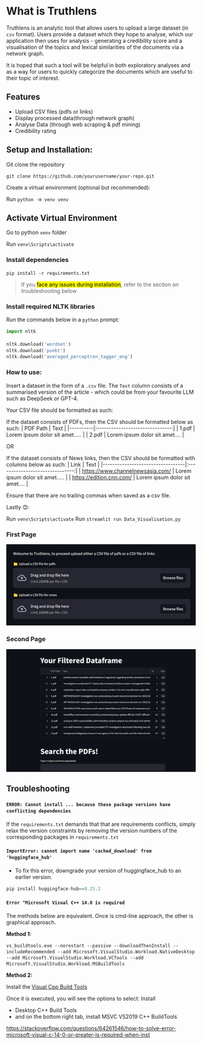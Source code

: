 # What is Truthlens

Truthlens is an analytic tool that allows users to upload a large dataset (in `csv` format). Users provide a dataset which they hope to analyse, which our application then uses for analysis - generating a credibility score and a visualisation of the topics and lexical similarities of the documents via a network graph.

It is hoped that such a tool will be helpful in both exploratory analyses and as a way for users to quickly categorize the documents which are useful to their topic of interest.

##  Features
- Upload CSV files (pdfs or links)
- Display processed data(through network graph)
- Analyse Data (through web scraping & pdf mining)
- Credibility rating



## Setup and Installation: 

Git clone the repository
```
git clone https://github.com/yourusername/your-repo.git
```
Create a virtual environment (optional but recommended):

Run ```python -m venv venv ```

## Activate Virtual Environment
Go to python `venv` folder



Run ```venv\Scripts\activate```


### Install dependencies
```
pip install -r requirements.txt
```
> If you <mark>face any issues during installation</mark>, refer to the section on troubleshooting below 

### Install required NLTK libraries

Run the commands below in a `python` prompt:
```python
import nltk

nltk.download('wordnet')
nltk.download('punkt')
nltk.download('averaged_perceptron_tagger_eng')
```


### How to use:
Insert a dataset in the form of a `.csv` file. The `Text` column consists of a summarised version of the article - which could be from your favourite LLM such as DeepSeek or GPT-4. 

Your CSV file should be formatted as such:

If the dataset consists of PDFs, then the CSV should be formatted below as such:
| PDF Path |               Text              |
|----------|:-------------------------------:|
| 1.pdf    | Lorem ipsum dolor sit amet..... |
| 2.pdf    | Lorem ipsum dolor sit amet....  |

OR

If the dataset consists of News links, then the CSV should be formatted with columns below as such:
| Link                             |               Text              |
|----------------------------------|:-------------------------------:|
| https://www.channelnewsasia.com/ | Lorem ipsum dolor sit amet..... |
| https://edition.cnn.com/         | Lorem ipsum dolor sit amet....  |

Ensure that there are no trailing commas when saved as a csv file.

Lastly 😊: 

Run `venv\Scripts\activate`
Run `streamlit run Data_Visualisation.py`

### First Page
![First page](https://github.com/wzy1337/TruthLens/blob/similarity_function/images/Upload-files.png?raw=true)
### Second Page
![Second Page](https://github.com/wzy1337/TruthLens/blob/similarity_function/images/Second-page.png?raw=true)


## Troubleshooting


#### `ERROR: Cannot install ... because these package versions have conflicting dependencies`

If the `requirements.txt` demands that that are requirements conflicts, simply relax the version constraints by removing the version numbers of the corresponding packages in `requirements.txt`


#### `ImportError: cannot import name 'cached_download' from 'huggingface_hub'`

- To fix this error, downgrade your version of huggingface_hub to an earlier version.
```python
pip install huggingface-hub==0.25.2
```

#### `Error "Microsoft Visual C++ 14.0 is required`

The methods below are equivalent. Once is cmd-line approach, the other is graphical approach.

**Method 1:**

```
vs_buildtools.exe --norestart --passive --downloadThenInstall --includeRecommended --add Microsoft.VisualStudio.Workload.NativeDesktop --add Microsoft.VisualStudio.Workload.VCTools --add Microsoft.VisualStudio.Workload.MSBuildTools
```

**Method 2:**

Install the [Visual Cpp Build Tools](https://visualstudio.microsoft.com/visual-cpp-build-tools/)


Once it is executed, you will see the options to select:
Install 
- Desktop C++ Build Tools
- and on the bottom right tab, install MSVC VS2019 C++ BuildTools

https://stackoverflow.com/questions/64261546/how-to-solve-error-microsoft-visual-c-14-0-or-greater-is-required-when-inst

